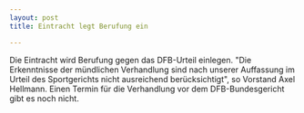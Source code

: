 ```yaml
---
layout: post
title: Eintracht legt Berufung ein

---
```


Die Eintracht wird Berufung gegen das DFB-Urteil einlegen. "Die Erkenntnisse der mündlichen Verhandlung sind nach unserer Auffassung im Urteil des Sportgerichts nicht ausreichend berücksichtigt", so Vorstand Axel Hellmann. Einen Termin für die Verhandlung vor dem DFB-Bundesgericht gibt es noch nicht.


